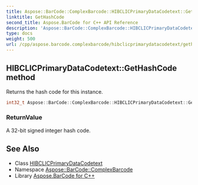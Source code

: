 ```yaml
---
title: Aspose::BarCode::ComplexBarcode::HIBCLICPrimaryDataCodetext::GetHashCode method
linktitle: GetHashCode
second_title: Aspose.BarCode for C++ API Reference
description: 'Aspose::BarCode::ComplexBarcode::HIBCLICPrimaryDataCodetext::GetHashCode method. Returns the hash code for this instance in C++.'
type: docs
weight: 500
url: /cpp/aspose.barcode.complexbarcode/hibclicprimarydatacodetext/gethashcode/
---
```

## HIBCLICPrimaryDataCodetext::GetHashCode method


Returns the hash code for this instance.

```cpp
int32_t Aspose::BarCode::ComplexBarcode::HIBCLICPrimaryDataCodetext::GetHashCode() const override
```


### ReturnValue

A 32-bit signed integer hash code.

## See Also

* Class [HIBCLICPrimaryDataCodetext](../)
* Namespace [Aspose::BarCode::ComplexBarcode](../../)
* Library [Aspose.BarCode for C++](../../../)
